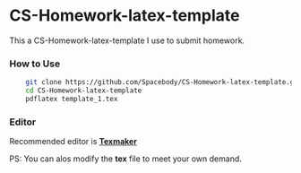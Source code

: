 # CS-Homework-latex-template
This a CS-Homework-latex-template I use to submit homework.

### How to Use

```bash
	git clone https://github.com/Spacebody/CS-Homework-latex-template.git
	cd CS-Homework-latex-template
	pdflatex template_1.tex
```
### Editor

Recommended editor is <a href="http://www.xm1math.net/texmaker/">**Texmaker**</a>

PS: You can alos modify the **tex** file to meet your own demand.


